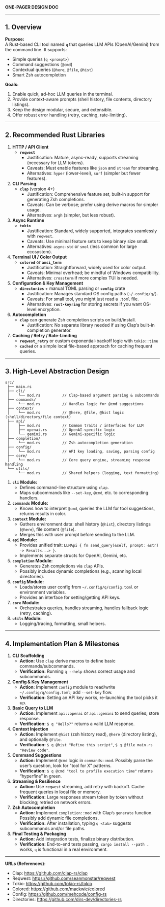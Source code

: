 **ONE-PAGER DESIGN DOC**

---

## 1. **Overview**

**Purpose:**  
A Rust-based CLI tool named **`q`** that queries LLM APIs (OpenAI/Gemini) from the command line. It supports:
- Simple queries (`q <prompt>`)
- Command suggestions (`@cmd`)
- Contextual queries (`@here`, `@file`, `@hist`)
- Smart Zsh autocompletion

**Goals:**  
1. Enable quick, ad-hoc LLM queries in the terminal.  
2. Provide context-aware prompts (shell history, file contents, directory listings).  
3. Keep the design modular, secure, and extensible.  
4. Offer robust error handling (retry, caching, rate-limiting).  

---

## 2. **Recommended Rust Libraries**

1. **HTTP / API Client**
   - **`reqwest`**  
     - Justification: Mature, async-ready, supports streaming (necessary for LLM tokens).  
     - Caveats: Must enable features like `json` and `stream` for streaming.  
     - Alternatives: `hyper` (lower-level), `surf` (simpler but fewer features).
2. **CLI Parsing**
   - **`clap`** (version 4+)  
     - Justification: Comprehensive feature set, built-in support for generating Zsh completions.  
     - Caveats: Can be verbose; prefer using derive macros for simpler usage.  
     - Alternatives: `argh` (simpler, but less robust).
3. **Async Runtime**
   - **`tokio`**  
     - Justification: Standard, widely supported, integrates seamlessly with `reqwest`.  
     - Caveats: Use minimal feature sets to keep binary size small.  
     - Alternatives: `async-std` or `smol` (less common for large ecosystem).
4. **Terminal UI / Color Output**
   - **`colored`** or **`ansi_term`**  
     - Justification: Straightforward, widely used for color output.  
     - Caveats: Minimal overhead; be mindful of Windows compatibility.  
     - Alternatives: `crossterm` if more complex TUI is needed.
5. **Configuration & Key Management**
   - **`directories`** + manual TOML parsing or **`config`** crate  
     - Justification: Manages standard OS config paths (`~/.config/q/`).  
     - Caveats: For small tool, you might just read a `.toml` file.  
     - Alternatives: **`rust-keyring`** for storing secrets if you want OS-level encryption.
6. **Autocompletion**  
   - **`clap`** can generate Zsh completion scripts on build/install.  
     - Justification: No separate library needed if using Clap’s built-in completion generator.
7. **Caching / Retry / Rate-Limiting**
   - **`reqwest_retry`** or custom exponential-backoff logic with `tokio::time`  
   - **`cached`** or a simple local file-based approach for caching frequent queries.

---

## 3. **High-Level Abstraction Design**

```
src/
 ├── main.rs
 ├── cli/
 │    └── mod.rs          // Clap-based argument parsing & subcommands
 ├── commands/
 │    └── mod.rs          // Handles logic for @cmd suggestions
 ├── context/
 │    └── mod.rs          // @here, @file, @hist logic (shell/directory/file context)
 ├── api/
 │    ├── mod.rs          // Common traits / interfaces for LLM
 │    ├── openai.rs       // OpenAI-specific logic
 │    └── gemini.rs       // Gemini-specific logic
 ├── completion/
 │    └── mod.rs          // Zsh autocompletion generation
 ├── config/
 │    └── mod.rs          // API key loading, saving, parsing config
 ├── core/
 │    └── mod.rs          // Core query engine, streaming response handling
 └── utils/
      └── mod.rs          // Shared helpers (logging, text formatting)
```

1. **`cli` Module:**  
   - Defines command-line structure using `clap`.  
   - Maps subcommands like `--set-key`, `@cmd`, etc. to corresponding handlers.
2. **`commands` Module:**  
   - Knows how to interpret `@cmd`, queries the LLM for tool suggestions, returns results in color.  
3. **`context` Module:**  
   - Gathers environment data: shell history (`@hist`), directory listings (`@here`), file content (`@file`).  
   - Merges this with user prompt before sending to the LLM.
4. **`api` Module:**  
   - Provides unified trait: `LLMApi { fn send_query(&self, prompt: &str) -> Result<...> }`.  
   - Implements separate structs for OpenAI, Gemini, etc.
5. **`completion` Module:**  
   - Generates Zsh completions via `clap` APIs.  
   - Possibly includes dynamic completions (e.g., scanning local directories).
6. **`config` Module:**  
   - Loads/stores user config from `~/.config/q/config.toml` or environment variables.  
   - Provides an interface for setting/getting API keys.
7. **`core` Module:**  
   - Orchestrates queries, handles streaming, handles fallback logic (retry, caching).
8. **`utils` Module:**  
   - Logging/tracing, formatting, small helpers.

---

## 4. **Implementation Plan & Milestones**

1. **CLI Scaffolding**  
   - **Action:** Use `clap` derive macros to define basic commands/subcommands.  
   - **Verification:** Running `q --help` shows correct usage and subcommands.
2. **Config & Key Management**  
   - **Action:** Implement `config` module to read/write `~/.config/q/config.toml`; add `--set-key` flow.  
   - **Verification:** Setting an API key works, re-launching the tool picks it up.
3. **Basic Query to LLM**  
   - **Action:** Implement `api::openai` or `api::gemini` to send queries; store response.  
   - **Verification:** `$ q "Hello?"` returns a valid LLM response.
4. **Context Injection**  
   - **Action:** Implement `@hist` (zsh history read), `@here` (directory listing), and optionally `@file`.  
   - **Verification:** `$ q @hist "Refine this script"`, `$ q @file main.rs "Review code"`.
5. **Command Suggestions**  
   - **Action:** Implement `@cmd` logic in `commands::mod`. Possibly parse the user’s question, look for "tool for X" patterns.  
   - **Verification:** `$ q @cmd "tool to profile execution time"` returns “hyperfine” in green.
6. **Streaming & Resilience**  
   - **Action:** Use `reqwest` streaming, add retry with backoff. Cache frequent queries in local file or memory.  
   - **Verification:** Large responses stream token by token without blocking; retried on network errors.
7. **Zsh Autocompletion**  
   - **Action:** Implement `completion::mod` with Clap’s `generate` function. Possibly add dynamic file completions.  
   - **Verification:** After installation, typing `q <tab>` suggests subcommands and/or file paths.
8. **Final Testing & Packaging**  
   - **Action:** Add integration tests, finalize binary distribution.  
   - **Verification:** End-to-end tests passing, `cargo install --path .` works, `q` is functional in a real environment.

---

**URLs (References):**  
- Clap: <https://github.com/clap-rs/clap>  
- Reqwest: <https://github.com/seanmonstar/reqwest>  
- Tokio: <https://github.com/tokio-rs/tokio>  
- Colored: <https://github.com/mackwic/colored>  
- Config: <https://github.com/mehcode/config-rs>  
- Directories: <https://github.com/dirs-dev/directories-rs>  